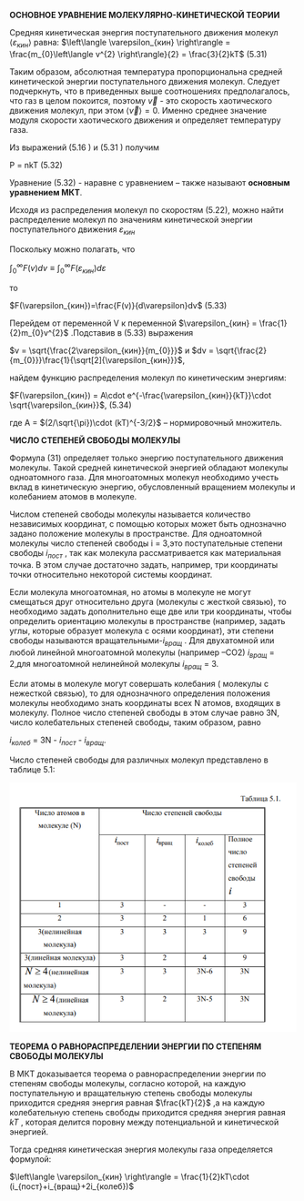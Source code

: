 
**ОСНОВНОЕ УРАВНЕНИЕ МОЛЕКУЛЯРНО-КИНЕТИЧЕСКОЙ ТЕОРИИ**

Средняя кинетическая энергия поступательного движения молекул  $\left\langle \varepsilon_{кин} \right\rangle$ равна:
 $\left\langle \varepsilon_{кин} \right\rangle = \frac{m_{0}\left\langle v^{2} \right\rangle}{2} = \frac{3}{2}kT$           (5.31)
 
Таким образом, абсолютная температура пропорциональна средней кинетической энергии поступательного движения молекул. Следует подчеркнуть, что в приведенных выше соотношениях предполагалось, что газ в целом покоится, поэтому $\overrightarrow{v}$ - это скорость хаотического движения молекул, при этом $\left\langle \overrightarrow{v} \right\rangle = 0$. Именно среднее значение модуля скорости хаотического движения и определяет температуру газа. 

Из выражений (5.16 ) и (5.31 ) получим

P = nkT                                   (5.32)

Уравнение (5.32) - наравне с уравнением – также называют **основным уравнением МКТ**.

Исходя из распределения молекул по скоростям (5.22), можно найти распределение молекул по значениям кинетической энергии поступательного движения $\varepsilon_{кин}$

Поскольку можно полагать, что

$\int_{0}^{\infty }F(v)dv \equiv\int_{0}^{\infty}F(\varepsilon_{кин})d\varepsilon$

то

$F(\varepsilon_{кин})=\frac{F(v)}{d\varepsilon}dv$             (5.33)

Перейдем от переменной V к переменной $\varepsilon_{кин} = \frac{1}{2}m_{0}v^{2}$ .Подставив в (5.33) выражения

$v = \sqrt{\frac{2\varepsilon_{кин}}{m_{0}}}$ и $dv = \sqrt{\frac{2}{m_{0}}}\frac{1}{\sqrt[2]{\varepsilon_{кин}}}$,

найдем функцию распределения молекул по кинетическим энергиям:

$F(\varepsilon_{кин}) = A\cdot e^{-\frac{\varepsilon_{кин}}{kT}}\cdot \sqrt{\varepsilon_{кин}}$,      (5.34)

где A = $(2/\sqrt{\pi})\cdot (kT)^{-3/2}$ – нормировочный множитель.

**ЧИСЛО СТЕПЕНЕЙ СВОБОДЫ МОЛЕКУЛЫ**

Формула (31) определяет только энергию поступательного движения молекулы. Такой средней кинетической энергией обладают молекулы одноатомного газа. Для многоатомных молекул необходимо учесть вклад в кинетическую энергию, обусловленный вращением молекулы и колебанием атомов в молекуле.

Числом степеней свободы молекулы называется количество независимых координат, с помощью которых может быть однозначно задано положение молекулы в пространстве. Для одноатомной молекулы число степеней свободы i = 3,это поступательные степени свободы $i_{пост}$ , так как молекула рассматривается как материальная точка. В этом случае достаточно задать, например, три координаты точки относительно некоторой системы координат.

Если молекула многоатомная, но атомы в молекуле не могут смещаться друг относительно друга (молекулы с жесткой связью), то необходимо задать дополнительно еще две или три координаты, чтобы определить ориентацию молекулы в пространстве (например, задать углы, которые образует молекула с осями координат), эти степени свободы называются вращательными-$i_{вращ}$ . Для двухатомной или любой линейной многоатомной молекулы (например –СО2) $i_{вращ}$ = 2,для многоатомной нелинейной молекулы $i_{вращ}$ = 3. 

Если атомы в молекуле могут совершать колебания ( молекулы с нежесткой связью), то для однозначного определения положения молекулы необходимо знать координаты всех N атомов, входящих в молекулу. Полное число степеней свободы в этом случае равно 3N, число колебательных степеней свободы, таким образом, равно

$i_{колеб}$ = 3N - $i_{пост}$ - $i_{вращ}$.

Число степеней свободы для различных молекул представлено в таблице 5.1:


![](img/Pasted%20image%2020240512153632.png)

**ТЕОРЕМА О РАВНОРАСПРЕДЕЛЕНИИ ЭНЕРГИИ ПО СТЕПЕНЯМ СВОБОДЫ МОЛЕКУЛЫ**

В МКТ доказывается теорема о равнораспределении энергии по степеням свободы молекулы, согласно которой, на каждую поступательную и вращательную степень свободы молекулы приходится средняя энергия равная $\frac{kT}{2}$ ,а на каждую колебательную степень свободы приходится средняя энергия равная $kT$ , которая делится поровну между потенциальной и кинетической энергией.

Тогда средняя кинетическая энергия молекулы газа определяется формулой:

$\left\langle \varepsilon_{кин} \right\rangle = \frac{1}{2}kT\cdot (i_{пост}+i_{вращ}+2i_{колеб})$ 

